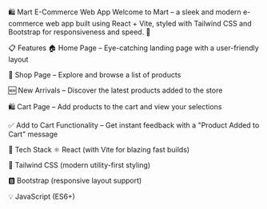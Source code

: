 🛍 Mart E-Commerce Web App
Welcome to Mart – a sleek and modern e-commerce web app built using React + Vite, styled with Tailwind CSS and Bootstrap for responsiveness and speed. 🚀

📋 Features
🏠 Home Page – Eye-catching landing page with a user-friendly layout

🛒 Shop Page – Explore and browse a list of products

🆕 New Arrivals – Discover the latest products added to the store

🛍 Cart Page – Add products to the cart and view your selections

✅ Add to Cart Functionality – Get instant feedback with a "Product Added to Cart" message

🧰 Tech Stack
⚛ React (with Vite for blazing fast builds)

🎨 Tailwind CSS (modern utility-first styling)

🅱 Bootstrap (responsive layout support)

💡 JavaScript (ES6+)

